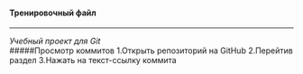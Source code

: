#### Тренировочный файл
---
*Учебный проект для Git* <br>
#####Просмотр коммитов
1.Открыть репозиторий на GitHub
2.Перейтив раздел 
3.Нажать на текст-ссылку коммита
